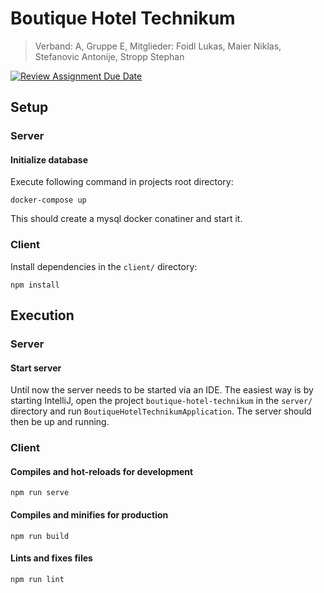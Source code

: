 # Boutique Hotel Technikum

> Verband: A, Gruppe E, Mitglieder: Foidl Lukas, Maier Niklas, Stefanovic Antonije, Stropp Stephan

[![Review Assignment Due Date](https://classroom.github.com/assets/deadline-readme-button-24ddc0f5d75046c5622901739e7c5dd533143b0c8e959d652212380cedb1ea36.svg)](https://classroom.github.com/a/bFlAvWr6)

## Setup

### Server

#### Initialize database

Execute following command in projects root directory:

```
docker-compose up
```

This should create a mysql docker conatiner and start it.

### Client

Install dependencies in the `client/` directory:

```
npm install
```

## Execution

### Server

#### Start server

Until now the server needs to be started via an IDE. The easiest way is by starting IntelliJ, open the project `boutique-hotel-technikum` in the `server/` directory and run `BoutiqueHotelTechnikumApplication`. The server should then be up and running.

### Client

#### Compiles and hot-reloads for development

```
npm run serve
```

#### Compiles and minifies for production

```
npm run build
```

#### Lints and fixes files

```
npm run lint
```